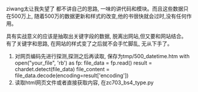 ziwang太让我失望了
都不讲自己的思路, 一味的讲代码和模块。而且这些数据只在500万上,
随着500万的数据更新和样式的改变,他的书很快就会过时,没有任何作用。

具有实战意义的应该是抽取出关键字段的数据, 脱离出网站,但又要和网站结合。
有了关键字和思路, 在网站的样式变了之后就不会手忙脚乱, 无从下手了。


1. 对网页编码先进行探测,探测之后再读取, 保存为tmp/500_datetime.htm
        with open("your_file", 'rb') as fp:
            file_data = fp.read()
            result = chardet.detect(file_data)
            file_content = file_data.decode(encoding=result['encoding'])
2. 读取html网页文件或者直接获取内容, 在zc703_bs4_type.py